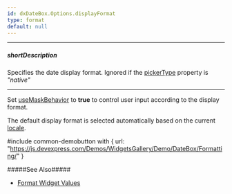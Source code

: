```yaml
---
id: dxDateBox.Options.displayFormat
type: format
default: null
---
```

---
##### shortDescription
Specifies the date display format. Ignored if the [pickerType](/api-reference/10%20UI%20Widgets/dxDateBox/1%20Configuration/pickerType.md '/Documentation/ApiReference/UI_Widgets/dxDateBox/Configuration/#pickerType') property is *"native"*

---
Set [useMaskBehavior](/api-reference/10%20UI%20Widgets/dxDateBox/1%20Configuration/useMaskBehavior.md '/Documentation/ApiReference/UI_Widgets/dxDateBox/Configuration/#useMaskBehavior') to **true** to control user input according to the display format.

The default display format is selected automatically based on the current [locale](/api-reference/50%20Common/utils/localization/locale().md '/Documentation/ApiReference/Common/utils/localization/#locale').

#include common-demobutton with {
    url: "https://js.devexpress.com/Demos/WidgetsGallery/Demo/DateBox/Formatting/"
}

#####See Also#####
- [Format Widget Values](/concepts/Common/Value%20Formatting/10%20Format%20Widget%20Values '/Documentation/Guide/Common/Value_Formatting/#Format_Widget_Values')